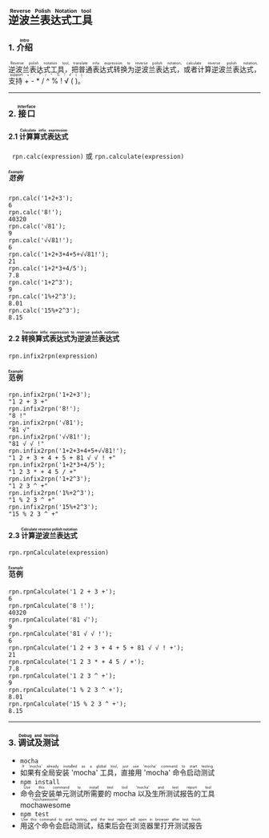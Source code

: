 ## <ruby>逆波兰表达式工具<rt>Reverse Polish Notation tool</rt></ruby>

### 1. <ruby>介绍<rt>Intro</rt></ruby>
<ruby>逆波兰表达式工具，<rt>Reverse polish notation tool, </rt></ruby><ruby>把普通表达式转换为逆波兰表达式，<rt>translate infix expression to reverse polish notation, </rt></ruby><ruby>或者计算逆波兰表达式，<rt>calculate reverse polish notation, </rt></ruby><ruby>支持 + - * / ^ % ! √ ( )。<rt>support + - * / ^ % ! √ ( ).</rt></ruby>

----

### 2. <ruby>接口<rt>Interface</rt></ruby>
#### 2.1 <ruby>计算算式表达式<rt>Calculate infix expression</rt></ruby>
``` rpn.calc(expression)``` 或 ``` rpn.calculate(expression) ```
##### <ruby>范例<rt>Example</rt></ruby>
```
rpn.calc('1+2+3');
6
rpn.calc('8!');
40320
rpn.calc('√81');
9
rpn.calc('√√81!');
6
rpn.calc('1+2+3+4+5+√√81!');
21
rpn.calc('1+2*3+4/5');
7.8
rpn.calc('1+2^3');
9
rpn.calc('1%+2^3');
8.01
rpn.calc('15%+2^3');
8.15
```

#### 2.2 <ruby>转换算式表达式为逆波兰表达式<rt>Translate infix expression to reverse polish notation</rt></ruby>
``` rpn.infix2rpn(expression) ```
#### <ruby>范例<rt>Example</rt></ruby>
```
rpn.infix2rpn('1+2+3');
"1 2 + 3 +"
rpn.infix2rpn('8!');
"8 !"
rpn.infix2rpn('√81');
"81 √"
rpn.infix2rpn('√√81!');
"81 √ √ !"
rpn.infix2rpn('1+2+3+4+5+√√81!');
"1 2 + 3 + 4 + 5 + 81 √ √ ! +"
rpn.infix2rpn('1+2*3+4/5');
"1 2 3 * + 4 5 / +"
rpn.infix2rpn('1+2^3');
"1 2 3 ^ +"
rpn.infix2rpn('1%+2^3');
"1 % 2 3 ^ +"
rpn.infix2rpn('15%+2^3');
"15 % 2 3 ^ +"
```

#### 2.3 <ruby>计算逆波兰表达式<rt>Calculate reverse polish notation</rt></ruby>
``` rpn.rpnCalculate(expression) ```
#### <ruby>范例<rt>Example</rt></ruby>
```
rpn.rpnCalculate('1 2 + 3 +');
6
rpn.rpnCalculate('8 !');
40320
rpn.rpnCalculate('81 √');
9
rpn.rpnCalculate('81 √ √ !');
6
rpn.rpnCalculate('1 2 + 3 + 4 + 5 + 81 √ √ ! +');
21
rpn.rpnCalculate('1 2 3 * + 4 5 / +');
7.8
rpn.rpnCalculate('1 2 3 ^ +');
9
rpn.rpnCalculate('1 % 2 3 ^ +');
8.01
rpn.rpnCalculate('15 % 2 3 ^ +');
8.15
```
----

### 3. <ruby>调试及测试<rt>Debug and testing</rt></ruby>
- ``` mocha ```
- <ruby>如果有全局安装 'mocha' 工具，直接用 'mocha' 命令启动测试<rt>If 'mocha' already installed as a global tool, just use 'mocha' command to start testing</rt></ruby>
- ``` npm install ```
- <ruby>命令会安装单元测试所需要的 mocha 以及生所测试报告的工具 mochawesome<rt>Use this command to install test tool 'mocha' and test report tool 'mochawesome'</rt></ruby>
- ``` npm test ```
- <ruby>用这个命令会启动测试，结束后会在浏览器里打开测试报告<rt>Use this command to start testing, and the test report will open in browser after test finish.</rt></ruby>

